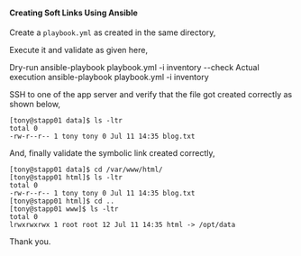 #### Creating Soft Links Using Ansible

Create a `playbook.yml` as created in the same directory,

Execute it and validate as given here,

Dry-run 
    ansible-playbook playbook.yml -i inventory --check
Actual execution
    ansible-playbook playbook.yml -i inventory

SSH to one of the app server and verify that the file got created correctly as shown below,

    [tony@stapp01 data]$ ls -ltr
    total 0
    -rw-r--r-- 1 tony tony 0 Jul 11 14:35 blog.txt

And, finally validate the symbolic link created correctly,

    [tony@stapp01 data]$ cd /var/www/html/
    [tony@stapp01 html]$ ls -ltr
    total 0
    -rw-r--r-- 1 tony tony 0 Jul 11 14:35 blog.txt
    [tony@stapp01 html]$ cd ..
    [tony@stapp01 www]$ ls -ltr
    total 0
    lrwxrwxrwx 1 root root 12 Jul 11 14:35 html -> /opt/data

Thank you.
